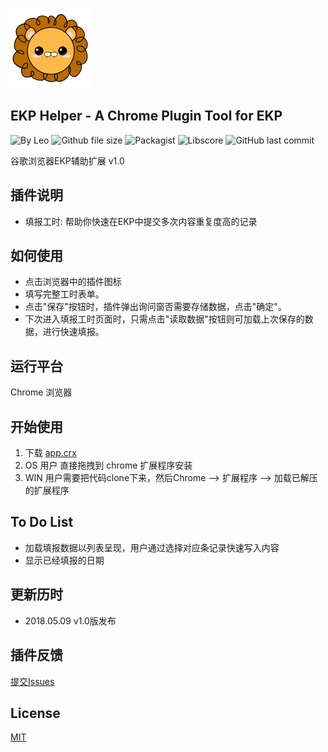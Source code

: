 ![Logo](https://github.com/leochan2017/ekp-helper/blob/master/app/img/icon128.png?raw=true)

## EKP Helper - A Chrome Plugin Tool for EKP
![By Leo](https://img.shields.io/badge/Powered_by-Leo-red.svg?style=flat) 
![Github file size](https://img.shields.io/github/size/leochan2017/ekp-helper/app.crx.svg)
![Packagist](https://img.shields.io/packagist/l/doctrine/orm.svg)
 ![Libscore](https://img.shields.io/libscore/s/jQuery.svg?style=flat-square)
![GitHub last commit](https://img.shields.io/github/last-commit/leochan2017/ekp-helper.svg)

谷歌浏览器EKP辅助扩展 v1.0


## 插件说明
- 填报工时: 帮助你快速在EKP中提交多次内容重复度高的记录


## 如何使用
- 点击浏览器中的插件图标
- 填写完整工时表单。
- 点击"保存"按钮时，插件弹出询问窗否需要存储数据，点击"确定"。
- 下次进入填报工时页面时，只需点击"读取数据"按钮则可加载上次保存的数据，进行快速填报。


## 运行平台
Chrome 浏览器


## 开始使用
1. 下载 [app.crx](https://github.com/leochan2017/ekp-helper/blob/master/app.crx?raw=true)
2. OS 用户 直接拖拽到 chrome 扩展程序安装
3. WIN 用户需要把代码clone下来，然后Chrome --> 扩展程序 --> 加载已解压的扩展程序

## To Do List
- 加载填报数据以列表呈现，用户通过选择对应条记录快速写入内容
- 显示已经填报的日期


## 更新历时
- 2018.05.09 v1.0版发布


## 插件反馈
[提交Issues](https://github.com/leochan2017/ekp-helper/issues/new)


## License
[MIT](http://opensource.org/licenses/MIT)